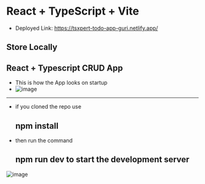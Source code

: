 # React + TypeScript + Vite

* Deployed Link: https://tsxpert-todo-app-guri.netlify.app/
## Store Locally
## React + Typescript CRUD App

* This is how the App looks on startup
* ![image](https://github.com/garry332212/ToDo-ReactTs/assets/87964388/42c730a2-a81e-4e2c-aabe-2aafa865a8fb)

_________________________________
* if you cloned the repo use
  ## npm install
* then run the command 
  ## npm run dev to start the development server


![image](https://github.com/garry332212/ToDo-ReactTs/assets/87964388/e73f2ec6-2f58-4d2d-9dc8-fb502a4779c1)


